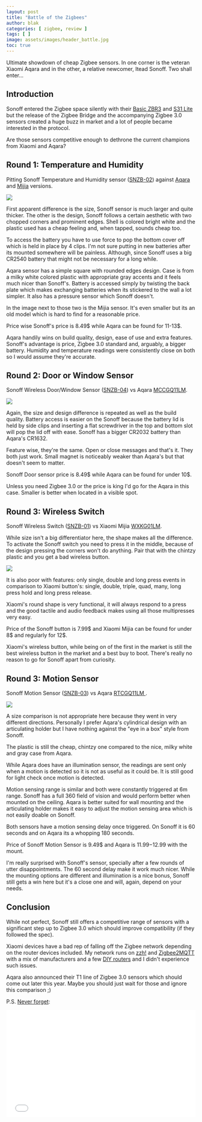 ```yaml
---
layout: post
title: "Battle of the Zigbees"
author: blak
categories: [ zigbee, review ]
tags: [ ]
image: assets/images/header_battle.jpg
toc: true
---
```


Ultimate showdown of cheap Zigbee sensors. In one corner is the veteran Xiaomi Aqara and in the other, a relative newcomer, Itead Sonoff. Two shall enter...

## Introduction
Sonoff entered the Zigbee space silently with their [Basic ZBR3](https://zigbee.blakadder.com/Sonoff_BASICZBR3.html) and [S31 Lite](https://zigbee.blakadder.com/Sonoff_S31ZB.html) but the release of the Zigbee Bridge and the accompanying Zigbee 3.0 sensors created a huge buzz in market and a lot of people became interested in the protocol. 

Are those sensors competitive enough to dethrone the current champions from Xiaomi and Aqara?

## Round 1: Temperature and Humidity

Pitting Sonoff Temperature and Humidity sensor ([SNZB-02](https://zigbee.blakadder.com/Sonoff_SNZB-02.html)) against [Aqara](https://zigbee.blakadder.com/Xiaomi_WSDCGQ11LM.html) and [Mijia](https://zigbee.blakadder.com/Xiaomi_WSDCGQ01LM.html) versions.

![](/assets/images/battle/th1.jpg)

First apparent difference is the size, Sonoff sensor is much larger and quite thicker. The other is the design, Sonoff follows a certain aesthetic with two chopped corners and prominent edges. Shell is colored bright white and the plastic used has a cheap feeling and, when tapped, sounds cheap too. 

To access the battery you have to use force to pop the bottom cover off which is held in place by 4 clips. I'm not sure putting in new batteries after its mounted somewhere will be painless. Although, since Sonoff uses a big CR2540 battery that might not be necessary for a long while.

Aqara sensor has a simple square with rounded edges design. Case is from a milky white colored plastic with appropriate gray accents and it feels much nicer than Sonoff's. Battery is accessed simply by twisting the back plate which makes exchanging batteries when its stickered to the wall a lot simpler. It also has a pressure sensor which Sonoff doesn't.

In the image next to those two is the Mijia sensor. It's even smaller but its an old model which is hard to find for a reasonable price.

Price wise Sonoff's price is 8.49$ while Aqara can be found for 11-13$.

Aqara handily wins on build quality, design, ease of use and extra features. Sonoff's advantage is price, Zigbee 3.0 standard and, arguably, a bigger battery. Humidity and temperature readings were consistently close on both so I would assume they're accurate. 

## Round 2: Door or Window Sensor

Sonoff Wireless Door/Window Sensor ([SNZB-04](https://zigbee.blakadder.com/Sonoff_SNZB-04.html)) vs Aqara [MCCGQ11LM](https://zigbee.blakadder.com/Xiaomi_MCCGQ11LM.html).

![](/assets/images/battle/dw1.jpg)

Again, the size and design difference is repeated as well as the build quality. Battery access is easier on the Sonoff because the battery lid is held by side clips and inserting a flat screwdriver in the top and bottom slot will pop the lid off with ease. Sonoff has a bigger CR2032 battery than Aqara's CR1632.

Feature wise, they're the same. Open or close messages and that's it. They both just work. Small magnet is noticeably weaker than Aqara's but that doesn't seem to matter.

Sonoff Door sensor price is 8.49$ while Aqara can be found for under 10$.

Unless you need Zigbee 3.0 or the price is king I'd go for the Aqara in this case. Smaller is better when located in a visible spot.

## Round 3: Wireless Switch

Sonoff Wireless Switch ([SNZB-01](https://zigbee.blakadder.com/Sonoff_SNZB-04.html)) vs Xiaomi Mijia [WXKG01LM](https://zigbee.blakadder.com/Xiaomi_WXKG01LM.html).

While size isn't a big differentiator here, the shape makes all the difference. To activate the Sonoff switch you need to press it in the middle, because of the design pressing the corners won't do anything. Pair that with the chintzy plastic and you get a bad wireless button.

![](/assets/images/battle/wb1.jpg)

It is also poor with features: only single, double and long press events in comparison to Xiaomi button's: single, double, triple, quad, many, long press hold and long press release.

Xiaomi's round shape is very functional, it will always respond to a press and the good tactile and audio feedback makes using all those multipresses very easy.

Price of the Sonoff button is 7.99$ and Xiaomi Mijia can be found for under 8$ and regularly for 12$.

Xiaomi's wireless button, while being on of the first in the market is still the best wireless button in the market and a best buy to boot. There's really no reason to go for Sonoff apart from curiosity. 

## Round 3: Motion Sensor

Sonoff Motion Sensor ([SNZB-03](https://zigbee.blakadder.com/Sonoff_SNZB-03.html)) vs Aqara [RTCGQ11LM ](https://zigbee.blakadder.com/Xiaomi_RTCGQ11LM.html).

![](/assets/images/battle/ms1.jpg)

A size comparison is not appropriate here because they went in very different directions. Personally I prefer Aqara's cylindrical design with an articulating holder but I have nothing against the "eye in a box" style from Sonoff.

The plastic is still the cheap, chintzy one compared to the nice, milky white and gray case from Aqara.

While Aqara does have an illumination sensor, the readings are sent only when a motion is detected so it is not as useful as it could be. It is still good for light check once motion is detected. 

Motion sensing range is similar and both were constantly triggered at 6m range. Sonoff has a full 360 field of vision and would perform better when mounted on the ceiling. Aqara is better suited for wall mounting and the articulating holder makes it easy to adjust the motion sensing area which is not easily doable on Sonoff.

Both sensors have a motion sensing delay once triggered. On Sonoff it is 60 seconds and on Aqara its a whopping 180 seconds.

Price of Sonoff Motion Sensor is 9.49$ and Aqara is 11.99$-12.99$ with the mount.

I'm really surprised with Sonoff's sensor, specially after a few rounds of utter disappointments. The 60 second delay make it work much nicer. While the mounting options are different and illumination is a nice bonus, Sonoff still gets a win here but it's a close one and will, again, depend on your needs.

## Conclusion

While not perfect, Sonoff still offers a competitive range of sensors with a significant step up to Zigbee 3.0 which should improve compatibility (if they followed the spec). 

Xiaomi devices have a bad rep of falling off the Zigbee network depending on the router devices included. My network runs on [zzh!](https://zigbee.blakadder.com/Electrolama_zzh.html) and [Zigbee2MQTT](https://www.zigbee2mqtt.io/) with a mix of manufacturers and a few [DIY routers](https://zigbee.blakadder.com/ptvo.router.html) and I didn't experience such issues.

Aqara also announced their T1 line of Zigbee 3.0 sensors which should come out later this year. Maybe you should just wait for those and ignore this comparison ;)

P.S. [Never forget](https://youtu.be/1DTYjp4m9EM?t=378):

<div style='position:relative;padding-bottom:56.250%;'><iframe src="//gifs.com/embed/ooh-the-zigbee-QnzE4l" frameborder="0" scrolling="no" width="640" height="360" style="backface-visibility: hidden; transform: scale(1); position: absolute; height: 100%; width: 100%;"></iframe></div>
